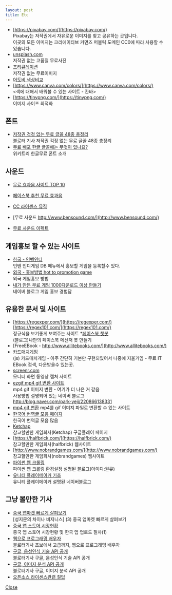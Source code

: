 ```yaml
---
layout: post
title: Etc
---
```

* [https://pixabay.com/](https://pixabay.com/)<br>
Pixabay는 저작권에서 자유로운 이미지를 찾고 공유하는 곳입니다. <br>
이곳의 모든 이미지는 크리에이티브 커먼즈 퍼블릭 도메인 CC0에 따라 사용할 수 있습니다.
* [unsplash.com](http://unsplash.com)<br>
저작권 없는 고품질 무료사진 
* [프리큐레이션](http://www.freeqration.com/featured/)<br>
저작권 없는 무료이미지
* [어도비 색상비교](https://color.adobe.com/)
* [https://www.canva.com/colors/](https://www.canva.com/colors/)<br>
<색에 대해서 배워볼 수 있는 사이트 - 칸바>
* [https://tinypng.com/](https://tinypng.com/)<br>
이미지 사이즈 최적화

## 폰트
* [저작권 걱정 없는 무료 글꼴 48종 총정리](http://www.bloter.net/archives/201916)<br>
블로터 기사 저작권 걱정 없는 무료 글꼴 48종 총정리
* [무료 배포 한글 글꼴에는 무엇이 있나요?](http://www.wikitree.co.kr/main/news_view.php?id=156904)<br>
위키트리 한글무료 폰트 소개

## 사운드
* [무료 효과음 사이트 TOP 10](http://gozl.net/free-sound-effect-for-commercial-use/)
* [페이스북 추천 무료 효과음](http://sound.0-w-0.com/index_kr.asp)

* [CC 라이센스 뮤직](https://www.jamendo.com/start?genre=classical)
* [무료 사운드 http://www.bensound.com/](http://www.bensound.com/)
* [무료 사운드 이펙트](http://www.freesfx.co.uk/)
## 게임홍보 할 수 있는 사이트
* [한국 - 인벤인디](http://indie.inven.co.kr/)<br>
인벤 인디게임 DB 메뉴에서 홍보할 게임을 등록할수 있다.
* [외국 - 홍보방법 hot to promotion game](https://www.shoutmeloud.com/how-to-promote-android-app-game.html)<br>
외국 게임홍보 방법
* [내가 만든 무료 게임 1000다운로드 이상 만들기](http://blog.naver.com/zacra/220235663975)<br>
네이버 블로그 게임 홍보 경험담
## 유용한 문서 및 사이트
* [https://regexper.com/](https://regexper.com/)<br>
[https://regex101.com/](https://regex101.com/)<br>
정규식을 보기좋게 보여주는 사이트
*[페이스북 챗봇](https://korchris.github.io/2017/06/29/FB_chatbot/)<br>
(블로그)나만의 페이스북 메신저 봇 만들기
* [FreeEBook - http://www.allitebooks.com/](http://www.allitebooks.com/)<br>
* [카드매치게임](https://github.com/ykish72/web) <br>
(js) 카드매치게임 - 아주 간단히 기본만 구현되있어서 나중에 지울거임 -
무료 IT EBook 검색, 다운받을수 있는곳.
* [screenr.com](http://screenr.com)<br>
모니터 화면 동영상 캡처 사이트
* [ezgif mp4 gif 변환 사이트 ](https://ezgif.com/)<br>
mp4 gif 이미지 변환 - 여기가 더 나은 거 같음<br>
사용방법 설명되어 있는 네이버 블로그 <br>
http://blog.naver.com/park-yeji/220866138331
* [mp4 gif 변환](http://image.online-convert.com/convert-to-gif)
mp4를 gif 이미지 파일로 변환할 수 있는 사이트
* [한국어 번역글 모음 페이지](https://nolboo.kim/trans/)<br>
한국어 번역글 모음 많음
* [Ketchap](https://play.google.com/store/apps/dev?id=6054197513203380012)<br>
참고할만한 게임회사(Ketchap) 구글플레이 페이지
* [https://halfbrick.com/](https://halfbrick.com/)<br>
참고할만한 게임회사(halfbrick) 웹사이트
* [http://www.nobrandgames.com/](http://www.nobrandgames.com/)<br>
참고할만한 게임회사(nobrandgames) 웹사이트
* [파이썬 웹 크롤링](http://1cue.blogspot.kr/2015/11/blog-post.html)<br>
파이썬 웹 크롤링 환경설정 설명된 블로그(아이디:원큐)
* [유니티 플레이메이커 기초](http://blog.naver.com/PostView.nhn?blogId=slee16&logNo=220316046075&parentCategoryNo=&categoryNo=48&viewDate=&isShowPopularPosts=true&from=search)<br>
유니티 플레이메이커 설명된 네이버블로그

## 그냥 볼만한 기사
* [중국 앱마켓 빠르게 살펴보기](http://www.mobiinside.com/kr/2016/09/30/china-appstore/)<br>
[성지문의 차이나 비지니스] (3) 중국 앱마켓 빠르게 살펴보기
* [중국 앱 스토어 시장현황](https://news.kotra.or.kr/user/globalBbs/kotranews/4/globalBbsDataView.do?setIdx=243&dataIdx=142797)<br>
중국 앱 스토어 시장현황 및 한국 앱 업로드 절차(1)
* [웹으로 프로그래밍 배우자](http://www.bloter.net/archives/176582)<br>
블로터기사 초보에서 고급까지, 웹으로 프로그래밍 배우자
* [구글, 음성인식 기술 API 공개](http://www.bloter.net/archives/252909)<br>
블로터기사 구글, 음성인식 기술 API 공개
* [구글, 이미지 분석 API 공개](http://www.bloter.net/archives/245206)<br>
블로터기사 구글, 이미지 분석 API 공개
* [오픈소스 라이센스관련 질답](http://www.androidpub.com/2582044) 

[Close](https://sekisuri.github.io)
